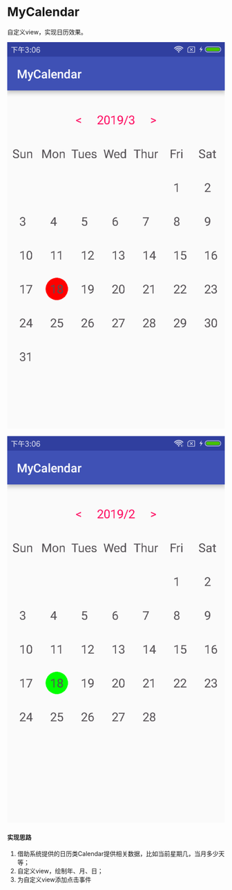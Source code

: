 # MyCalendar
自定义view，实现日历效果。

![avatar](/ScreenShort/current.png)

![avatar](/ScreenShort/befor.png)

#### 实现思路

1. 借助系统提供的日历类Calendar提供相关数据，比如当前星期几，当月多少天等；
2. 自定义view，绘制年、月、日；
3. 为自定义view添加点击事件
